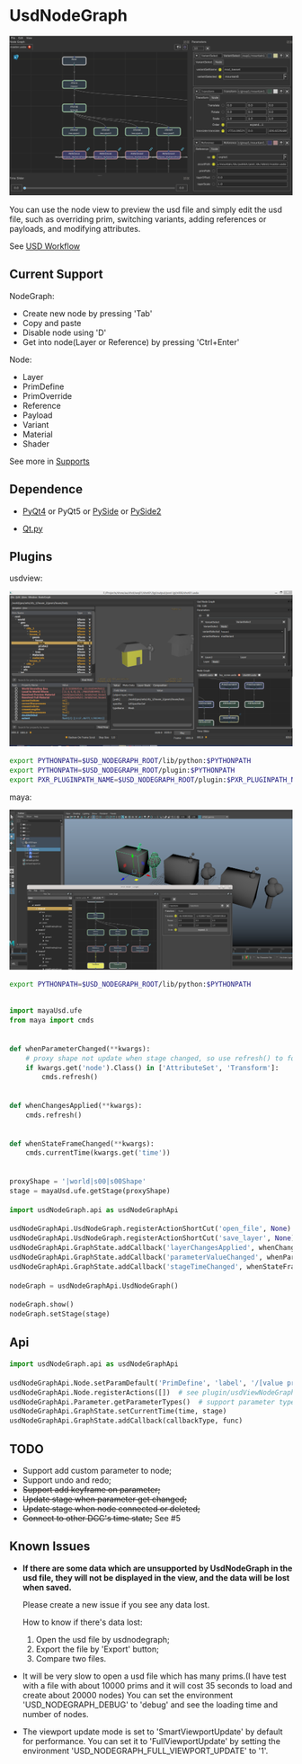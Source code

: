 # UsdNodeGraph

![screenshot01](screenshot/screenshot01.png)

You can use the node view to preview the usd file and simply edit the usd file, such as overriding prim, switching variants, adding references or payloads, and modifying attributes.

See [USD Workflow](https://www.youtube.com/watch?v=tJuxOXpYoOM)


## Current Support

NodeGraph:
+ Create new node by pressing 'Tab'
+ Copy and paste
+ Disable node using 'D'
+ Get into node(Layer or Reference) by pressing 'Ctrl+Enter'

Node:
+ Layer
+ PrimDefine
+ PrimOverride
+ Reference
+ Payload
+ Variant
+ Material
+ Shader

See more in [Supports](Supports.md)

## Dependence

+ [PyQt4](https://www.lfd.uci.edu/~gohlke/pythonlibs/#pyqt4)
or PyQt5
or [PySide](https://www.lfd.uci.edu/~gohlke/pythonlibs/#pyside)
or [PySide2](http://download.qt.io/snapshots/ci/pyside/)

+ [Qt.py](https://github.com/mottosso/Qt)


## Plugins

usdview:

![screenshot01](screenshot/screenshot02.png)

```bash
export PYTHONPATH=$USD_NODEGRAPH_ROOT/lib/python:$PYTHONPATH
export PYTHONPATH=$USD_NODEGRAPH_ROOT/plugin:$PYTHONPATH
export PXR_PLUGINPATH_NAME=$USD_NODEGRAPH_ROOT/plugin:$PXR_PLUGINPATH_NAME
```

maya:

![maya01](screenshot/maya01.png)

```bash
export PYTHONPATH=$USD_NODEGRAPH_ROOT/lib/python:$PYTHONPATH
```

```python

import mayaUsd.ufe
from maya import cmds


def whenParameterChanged(**kwargs):
    # proxy shape not update when stage changed, so use refresh() to force updating the view
    if kwargs.get('node').Class() in ['AttributeSet', 'Transform']:
        cmds.refresh()


def whenChangesApplied(**kwargs):
    cmds.refresh()


def whenStateFrameChanged(**kwargs):
    cmds.currentTime(kwargs.get('time'))


proxyShape = '|world|s00|s00Shape'
stage = mayaUsd.ufe.getStage(proxyShape)

import usdNodeGraph.api as usdNodeGraphApi

usdNodeGraphApi.UsdNodeGraph.registerActionShortCut('open_file', None)
usdNodeGraphApi.UsdNodeGraph.registerActionShortCut('save_layer', None)
usdNodeGraphApi.GraphState.addCallback('layerChangesApplied', whenChangesApplied)
usdNodeGraphApi.GraphState.addCallback('parameterValueChanged', whenParameterChanged)
usdNodeGraphApi.GraphState.addCallback('stageTimeChanged', whenStateFrameChanged)

nodeGraph = usdNodeGraphApi.UsdNodeGraph()

nodeGraph.show()
nodeGraph.setStage(stage)
```


## Api
```python
import usdNodeGraph.api as usdNodeGraphApi

usdNodeGraphApi.Node.setParamDefault('PrimDefine', 'label', '/[value primName]')
usdNodeGraphApi.Node.registerActions([])  # see plugin/usdViewNodeGraph.py example
usdNodeGraphApi.Parameter.getParameterTypes()  # support parameter types
usdNodeGraphApi.GraphState.setCurrentTime(time, stage)
usdNodeGraphApi.GraphState.addCallback(callbackType, func)

```


## TODO
+ Support add custom parameter to node;
+ Support undo and redo;
+ ~~Support add keyframe on parameter;~~
+ ~~Update stage when parameter get changed;~~
+ ~~Update stage when node connected or deleted;~~
+ ~~Connect to other DCC's time state;~~ See #5


## Known Issues

+ **If there are some data which are unsupported by UsdNodeGraph in the usd file, they will not be displayed in the view, and the data will be lost when saved.**

    Please create a new issue if you see any data lost.

    How to know if there's data lost: 

    1. Open the usd file by usdnodegraph;
    2. Export the file by 'Export' button;
    3. Compare two files.

+ It will be very slow to open a usd file which has many prims.(I have test with a file with about 10000 prims and it will cost 35 seconds to load and create about 20000 nodes) You can set the environment 'USD_NODEGRAPH_DEBUG' to 'debug' and see the loading time and number of nodes.
+ The viewport update mode is set to 'SmartViewportUpdate' by default for performance. You can set it to 'FullViewportUpdate' by setting the environment 'USD_NODEGRAPH_FULL_VIEWPORT_UPDATE' to '1'.
